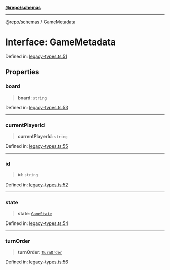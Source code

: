 [**@repo/schemas**](../README.md)

***

[@repo/schemas](../globals.md) / GameMetadata

# Interface: GameMetadata

Defined in: [legacy-types.ts:51](https://github.com/alexqguo/drinking-board-game-v3/blob/e685f3b5240058db25c494e5486105704e4feaf9/packages/schemas/src/legacy-types.ts#L51)

## Properties

### board

> **board**: `string`

Defined in: [legacy-types.ts:53](https://github.com/alexqguo/drinking-board-game-v3/blob/e685f3b5240058db25c494e5486105704e4feaf9/packages/schemas/src/legacy-types.ts#L53)

***

### currentPlayerId

> **currentPlayerId**: `string`

Defined in: [legacy-types.ts:55](https://github.com/alexqguo/drinking-board-game-v3/blob/e685f3b5240058db25c494e5486105704e4feaf9/packages/schemas/src/legacy-types.ts#L55)

***

### id

> **id**: `string`

Defined in: [legacy-types.ts:52](https://github.com/alexqguo/drinking-board-game-v3/blob/e685f3b5240058db25c494e5486105704e4feaf9/packages/schemas/src/legacy-types.ts#L52)

***

### state

> **state**: [`GameState`](../enumerations/GameState.md)

Defined in: [legacy-types.ts:54](https://github.com/alexqguo/drinking-board-game-v3/blob/e685f3b5240058db25c494e5486105704e4feaf9/packages/schemas/src/legacy-types.ts#L54)

***

### turnOrder

> **turnOrder**: [`TurnOrder`](../enumerations/TurnOrder.md)

Defined in: [legacy-types.ts:56](https://github.com/alexqguo/drinking-board-game-v3/blob/e685f3b5240058db25c494e5486105704e4feaf9/packages/schemas/src/legacy-types.ts#L56)
